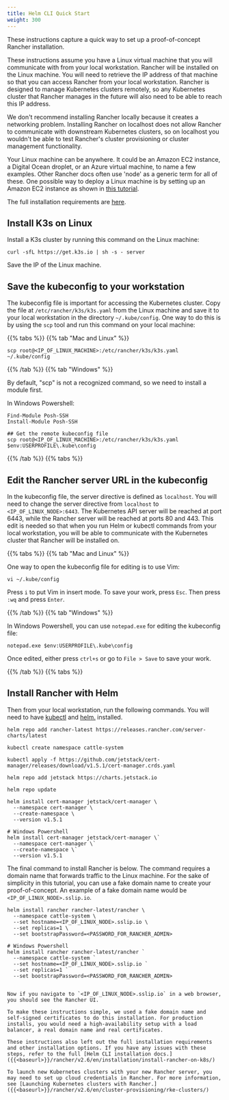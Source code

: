 ```yaml
---
title: Helm CLI Quick Start
weight: 300
---
```


These instructions capture a quick way to set up a proof-of-concept Rancher installation.

These instructions assume you have a Linux virtual machine that you will communicate with from your local workstation. Rancher will be installed on the Linux machine. You will need to retrieve the IP address of that machine so that you can access Rancher from your local workstation. Rancher is designed to manage Kubernetes clusters remotely, so any Kubernetes cluster that Rancher manages in the future will also need to be able to reach this IP address.

We don't recommend installing Rancher locally because it creates a networking problem. Installing Rancher on localhost does not allow Rancher to communicate with downstream Kubernetes clusters, so on localhost you wouldn't be able to test Rancher's cluster provisioning or cluster management functionality.

Your Linux machine can be anywhere. It could be an Amazon EC2 instance, a Digital Ocean droplet, or an Azure virtual machine, to name a few examples. Other Rancher docs often use 'node' as a generic term for all of these. One possible way to deploy a Linux machine is by setting up an Amazon EC2 instance as shown in [this tutorial]({{<baseurl>}}/rancher/v2.6/en/installation/resources/k8s-tutorials/infrastructure-tutorials/ec2-node/).

The full installation requirements are [here]({{<baseurl>}}/rancher/v2.6/en/installation/requirements/).


## Install K3s on Linux

Install a K3s cluster by running this command on the Linux machine:

```
curl -sfL https://get.k3s.io | sh -s - server
```

Save the IP of the Linux machine.

## Save the kubeconfig to your workstation

The kubeconfig file is important for accessing the Kubernetes cluster. Copy the file at `/etc/rancher/k3s/k3s.yaml` from the Linux machine and save it to your local workstation in the directory `~/.kube/config`. One way to do this is by using the `scp` tool and run this command on your local machine:

{{% tabs %}}
{{% tab "Mac and Linux" %}}

```
scp root@<IP_OF_LINUX_MACHINE>:/etc/rancher/k3s/k3s.yaml ~/.kube/config
```

{{% /tab %}}
{{% tab "Windows" %}}

By default, "scp" is not a recognized command, so we need to install a module first.

In Windows Powershell:

```
Find-Module Posh-SSH
Install-Module Posh-SSH

## Get the remote kubeconfig file
scp root@<IP_OF_LINUX_MACHINE>:/etc/rancher/k3s/k3s.yaml $env:USERPROFILE\.kube\config
```
{{%  /tab %}}
{{% tabs %}}

## Edit the Rancher server URL in the kubeconfig

In the kubeconfig file, the server directive is defined as `localhost`. You will need to change the server directive from `localhost` to `<IP_OF_LINUX_NODE>:6443`. The Kubernetes API server will be reached at port 6443, while the Rancher server will be reached at ports 80 and 443. This edit is needed so that when you run Helm or kubectl commands from your local workstation, you will be able to communicate with the Kubernetes cluster that Rancher will be installed on.

{{% tabs %}}
{{% tab "Mac and Linux" %}}

One way to open the kubeconfig file for editing is to use Vim:

```
vi ~/.kube/config
```

Press `i` to put Vim in insert mode. To save your work, press `Esc`. Then press `:wq` and press `Enter`.

{{% /tab %}}
{{% tab "Windows" %}}

In Windows Powershell, you can use `notepad.exe` for editing the kubeconfig file:

```
notepad.exe $env:USERPROFILE\.kube\config
```

Once edited, either press `ctrl+s` or go to `File > Save` to save your work.


{{%  /tab %}}
{{% tabs %}}

## Install Rancher with Helm

Then from your local workstation, run the following commands. You will need to have [kubectl](https://kubernetes.io/docs/tasks/tools/#kubectl) and [helm.](https://helm.sh/docs/intro/install/) installed.

```
helm repo add rancher-latest https://releases.rancher.com/server-charts/latest

kubectl create namespace cattle-system

kubectl apply -f https://github.com/jetstack/cert-manager/releases/download/v1.5.1/cert-manager.crds.yaml

helm repo add jetstack https://charts.jetstack.io

helm repo update

helm install cert-manager jetstack/cert-manager \
  --namespace cert-manager \
  --create-namespace \
  --version v1.5.1

# Windows Powershell
helm install cert-manager jetstack/cert-manager \`
  --namespace cert-manager \`
  --create-namespace \`
  --version v1.5.1
```

The final command to install Rancher is below. The command requires a domain name that forwards traffic to the Linux machine. For the sake of simplicity in this tutorial, you can use a fake domain name to create your proof-of-concept. An example of a fake domain name would be `<IP_OF_LINUX_NODE>.sslip.io`.

```
helm install rancher rancher-latest/rancher \
  --namespace cattle-system \
  --set hostname=<IP_OF_LINUX_NODE>.sslip.io \
  --set replicas=1 \
  --set bootstrapPassword=<PASSWORD_FOR_RANCHER_ADMIN>

# Windows Powershell
helm install rancher rancher-latest/rancher `
  --namespace cattle-system `
  --set hostname=<IP_OF_LINUX_NODE>.sslip.io `
  --set replicas=1 `
  --set bootstrapPassword=<PASSWORD_FOR_RANCHER_ADMIN>
```
```

Now if you navigate to `<IP_OF_LINUX_NODE>.sslip.io` in a web browser, you should see the Rancher UI.

To make these instructions simple, we used a fake domain name and self-signed certificates to do this installation. For production installs, you would need a high-availability setup with a load balancer, a real domain name and real certificates.

These instructions also left out the full installation requirements and other installation options. If you have any issues with these steps, refer to the full [Helm CLI installation docs.]({{<baseurl>}}/rancher/v2.6/en/installation/install-rancher-on-k8s/)

To launch new Kubernetes clusters with your new Rancher server, you may need to set up cloud credentials in Rancher. For more information, see [Launching Kubernetes clusters with Rancher.]({{<baseurl>}}/rancher/v2.6/en/cluster-provisioning/rke-clusters/)